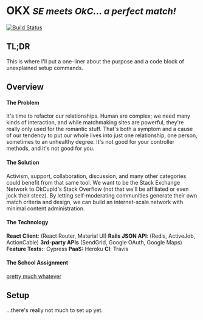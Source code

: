 # OKX <small>___SE meets OkC... a perfect match!___
</small> [![Build Status](https://travis-ci.org/JosiMcClellan/okex.svg?branch=master)](https://travis-ci.org/JosiMcClellan/okex)
## TL;DR
This is where I'll put a one-liner about the purpose and a code block of unexplained setup commands.

## Overview
#### The Problem
It's time to refactor our relationships.  Human are complex; we need many kinds of interaction, and while matchmaking sites are powerful, they're really only used for the romantic stuff.  That's both a symptom and a cause of our tendency to put our whole lives into just one relationship, one person, sometimes to an unhealthy degree.  It's not good for your controller methods, and it's not good for you.

#### The Solution
Activism, support, collaboration, discussion, and many other categories could benefit from that same tool.  We want to be the Stack Exchange Network to OkCupid's Stack Overflow (not that we'll be affiliated or even jock their steez). By letting self-moderating communities generate their own match criteria and design, we can build an internet-scale network with minimal content administration.

#### The Technology
__React Client__: (React Router, Material UI)
__Rails JSON API__: (Redis, ActiveJob, ActionCable)
__3rd-party APIs__ (SendGrid, Google OAuth, Google Maps)
__Feature Tests:__: Cypress
__PaaS:__ Heroku
__CI__: Travis

#### The School Assignment
[pretty much whatever](http://backend.turing.io/module3/projects/self_directed_project)

## Setup
...there's really not much to set up yet.
